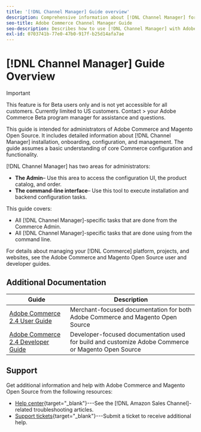 ```yaml
---
title: '[!DNL Channel Manager] Guide overview'
description: Comprehensive information about [!DNL Channel Manager] for Adobe Commerce and Magento Open Source administrators, including installation and onboarding
seo-title: Adobe Commerce Channel Manager Guide
seo-description: Describes how to use [!DNL Channel Manager] with Adobe Commerce or Magento Open Source.
exl-id: 0703741b-77e0-47b0-917f-b25d14afa7ae
---
```

# [!DNL Channel Manager] Guide Overview

>[!IMPORTANT]
>
> This feature is for Beta users only and is not yet accessible for all customers. Currently limited to US customers. Contact > your Adobe Commerce Beta program manager for assistance and questions.

This guide is intended for administrators of Adobe Commerce and Magento Open Source. It includes detailed information
about [!DNL Channel Manager] installation, onboarding, configuration, and management. The guide assumes a basic
understanding of core Commerce configuration and functionality.

[!DNL Channel Manager] has two areas for administrators:

* **The Admin**– Use this area to access the configuration UI, the product catalog, and order.
* **The command-line interface**– Use this tool to execute installation and backend configuration tasks.

This guide covers:

* All [!DNL Channel Manager]-specific tasks that are done from the Commerce Admin.
* All [!DNL Channel Manager]-specific tasks that are done using from the command line.

For details about managing your [!DNL Commerce] platform, projects, and websites, see the Adobe Commerce and Magento Open Source user and developer guides.

## Additional Documentation

| Guide                                                                | Description                                                                                        |
|----------------------------------------------------------------------|----------------------------------------------------------------------------------------------------|
| [Adobe Commerce 2.4 User Guide](https://docs.magento.com/user-guide) | Merchant-focused documentation for both Adobe  Commerce and Magento Open Source                    |
| [Adobe Commerce 2.4 Developer Guide](https://devdocs.magento.com)    | Developer-focused documentation used for build and customize Adobe Commerce or Magento Open Source |

## Support

Get additional information and help with Adobe Commerce and Magento Open Source from the following resources:

* [Help center](https://support.magento.com/hc/en-us){target="_blank"}---See the [!DNL Amazon Sales Channel]-related
troubleshooting articles.
* [Support tickets](https://support.magento.com/hc/en-us/articles/360000913794#submit-ticket){target="_blank"}---Submit
a ticket to receive additional help.
